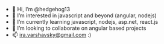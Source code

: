 - 👋 Hi, I’m @hedgehog13
- 👀 I’m interested in javascript and beyond (angular, nodejs)
- 🌱 I’m currently learning javascript, nodejs, asp.net, react.js
- 💞️ I’m looking to collaborate on angular based projects
- 📫 ira.varshavsky@gmail.com :)

<!---
hedgehog13/hedgehog13 is a ✨ special ✨ repository because its `README.md` (this file) appears on your GitHub profile.
You can click the Preview link to take a look at your changes.
--->
